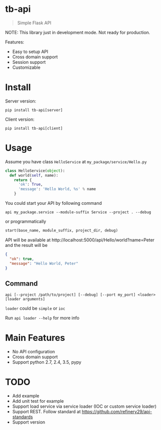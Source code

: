 # tb-api
> Simple Flask API

NOTE: This library just in development mode. Not ready for production.

Features:

* Easy to setup API
* Cross domain support
* Session support
* Customizable

# Install

Server version:

```
pip install tb-api[server]
```

Client version:

```
pip install tb-api[client]
```

# Usage

Assume you have class `HelloService` at `my_package/service/Hello.py`

```python
class HelloService(object):
  def world(self, name):
    return {
      'ok': True,
      'message': 'Hello World, %s' % name
    }
```

You could start your API by following command

```
api my_package.service --module-suffix Service --project . --debug
```

or programmatically

```python
start(base_name, module_suffix, project_dir, debug)
```

API will be available at http://localhost:5000/api/Hello/world?name=Peter and the result will be

```json
{
  "ok": true,
  "message": "Hello World, Peter"
}
```

## Command

```
api [--project /path/to/project] [--debug] [--port my_port] <loader> [loader arguments]
```

`loader` could be `simple` or `ioc`

Run `api loader --help` for more info

# Main Features

* No API configuration
* Cross domain support
* Support python 2.7, 2.4, 3.5, pypy

# TODO

* Add example
* Add unit test for example
* Support load service via service loader (IOC or custom service loader)
* Support REST. Follow standard at https://github.com/refinery29/api-standards
* Support version

